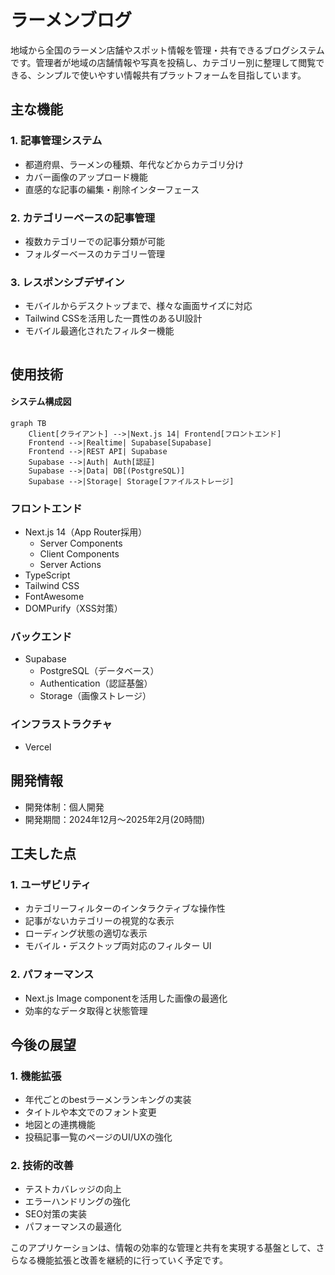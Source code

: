 # ラーメンブログ

地域から全国のラーメン店舗やスポット情報を管理・共有できるブログシステムです。管理者が地域の店舗情報や写真を投稿し、カテゴリー別に整理して閲覧できる、シンプルで使いやすい情報共有プラットフォームを目指しています。

## 主な機能

### 1. 記事管理システム

- 都道府県、ラーメンの種類、年代などからカテゴリ分け
- カバー画像のアップロード機能
- 直感的な記事の編集・削除インターフェース

### 2. カテゴリーベースの記事管理

- 複数カテゴリーでの記事分類が可能
- フォルダーベースのカテゴリー管理

### 3. レスポンシブデザイン

- モバイルからデスクトップまで、様々な画面サイズに対応
- Tailwind CSSを活用した一貫性のあるUI設計
- モバイル最適化されたフィルター機能

<div align="center">
  <img crc ="./public/postview.png" width="100">
</div>

## 使用技術

#### システム構成図

```mermaid
graph TB
    Client[クライアント] -->|Next.js 14| Frontend[フロントエンド]
    Frontend -->|Realtime| Supabase[Supabase]
    Frontend -->|REST API| Supabase
    Supabase -->|Auth| Auth[認証]
    Supabase -->|Data| DB[(PostgreSQL)]
    Supabase -->|Storage| Storage[ファイルストレージ]
```

### フロントエンド

- Next.js 14（App Router採用）
  - Server Components
  - Client Components
  - Server Actions
- TypeScript
- Tailwind CSS
- FontAwesome
- DOMPurify（XSS対策）

### バックエンド

- Supabase
  - PostgreSQL（データベース）
  - Authentication（認証基盤）
  - Storage（画像ストレージ）

### インフラストラクチャ

- Vercel

## 開発情報

- 開発体制：個人開発
- 開発期間：2024年12月〜2025年2月(20時間)

## 工夫した点

### 1. ユーザビリティ

- カテゴリーフィルターのインタラクティブな操作性
- 記事がないカテゴリーの視覚的な表示
- ローディング状態の適切な表示
- モバイル・デスクトップ両対応のフィルター UI

### 2. パフォーマンス

- Next.js Image componentを活用した画像の最適化
- 効率的なデータ取得と状態管理

## 今後の展望

### 1. 機能拡張

- 年代ごとのbestラーメンランキングの実装
- タイトルや本文でのフォント変更
- 地図との連携機能
- 投稿記事一覧のページのUI/UXの強化

### 2. 技術的改善

- テストカバレッジの向上
- エラーハンドリングの強化
- SEO対策の実装
- パフォーマンスの最適化

このアプリケーションは、情報の効率的な管理と共有を実現する基盤として、さらなる機能拡張と改善を継続的に行っていく予定です。
